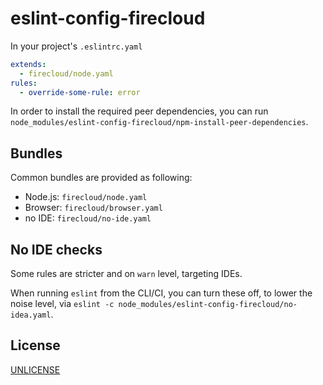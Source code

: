 # eslint-config-firecloud

In your project's `.eslintrc.yaml`

```yaml
extends:
  - firecloud/node.yaml
rules:
  - override-some-rule: error
```

In order to install the required peer dependencies,
you can run `node_modules/eslint-config-firecloud/npm-install-peer-dependencies`.


## Bundles

Common bundles are provided as following:

- Node.js: `firecloud/node.yaml`
- Browser: `firecloud/browser.yaml`
- no IDE: `firecloud/no-ide.yaml`


## No IDE checks

Some rules are stricter and on `warn` level, targeting IDEs.

When running `eslint` from the CLI/CI, you can turn these off,
to lower the noise level, via
`eslint -c node_modules/eslint-config-firecloud/no-idea.yaml`.


## License

[UNLICENSE](UNLICENSE)
